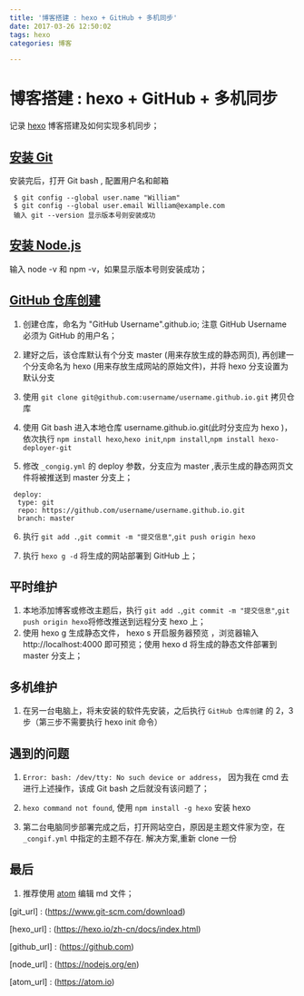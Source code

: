```yaml
---
title: '博客搭建 : hexo + GitHub + 多机同步'
date: 2017-03-26 12:50:02
tags: hexo
categories: 博客

---
```

# 博客搭建 : hexo + GitHub + 多机同步  

记录 [hexo](hexo_url) 博客搭建及如何实现多机同步；

 ## [安装 Git](git_url)   

安装完后，打开 Git bash , 配置用户名和邮箱

 ```   
  $ git config --global user.name "William"
  $ git config --global user.email William@example.com
  输入 git --version 显示版本号则安装成功
 ```
 ## [安装 Node.js](node_url)  

  输入 node -v 和 npm -v，如果显示版本号则安装成功；

 ## [GitHub 仓库创建](github_url)

 1. 创建仓库，命名为 "GitHub Username".github.io; 注意 GitHub Username 必须为 GitHub 的用户名；

 2. 建好之后，该仓库默认有个分支 master (用来存放生成的静态网页), 再创建一个分支命名为 hexo (用来存放生成网站的原始文件)，并将 hexo 分支设置为 默认分支  

 3. 使用 `git clone git@github.com:username/username.github.io.git` 拷贝仓库  

 4. 使用 Git bash 进入本地仓库 username.github.io.git(此时分支应为 hexo )， 依次执行 `npm install hexo`,`hexo init`,`npm install`,`npm install hexo-deployer-git`  

 5. 修改 `_congig.yml` 的 deploy 参数，分支应为 master ,表示生成的静态网页文件将被推送到 master 分支上；

 ```
  deploy:
   type: git
   repo: https://github.com/username/username.github.io.git
   branch: master

 ```  

 6. 执行 `git add .`,`git commit -m "提交信息"`,`git push origin hexo`

 7. 执行 `hexo g -d` 将生成的网站部署到 GitHub 上；

## 平时维护
  1. 本地添加博客或修改主题后，执行 `git add .`,`git commit -m "提交信息"`,`git push origin hexo`将修改推送到远程分支 hexo 上；
  2. 使用 hexo g 生成静态文件， hexo s 开启服务器预览 ，浏览器输入 http://localhost:4000 即可预览；使用 hexo d 将生成的静态文件部署到 master 分支上；

## 多机维护
  1. 在另一台电脑上，将未安装的软件先安装，之后执行 `GitHub 仓库创建` 的  2，3步（第三步不需要执行 hexo init 命令）

## 遇到的问题
  1. `Error: bash: /dev/tty: No such device or address`， 因为我在 cmd 去进行上述操作，该成 Git bash 之后就没有该问题了；

  2. `hexo command not found`, 使用 `npm install -g hexo` 安装 hexo

  3. 第二台电脑同步部署完成之后，打开网站空白，原因是主题文件家为空，在 `_congif.yml` 中指定的主题不存在. 解决方案,重新 clone 一份


## 最后  

 1. 推荐使用 [atom](atom_url) 编辑 md 文件；
 

  [git_url] : (https://www.git-scm.com/download)  

  [hexo_url] : (https://hexo.io/zh-cn/docs/index.html)

  [github_url] : (https://github.com)  

  [node_url] : (https://nodejs.org/en)

  [atom_url] : (https://atom.io)  
